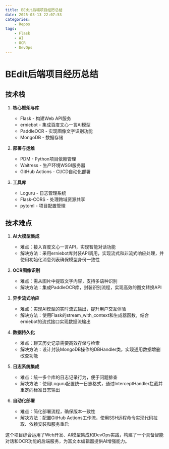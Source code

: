 ```yaml
---
title: BEdit后端项目经历总结
date: 2025-03-13 22:07:53
categories:
    - Repos
tags:
    - Flask
    - AI
    - OCR
    - DevOps
---
```


# BEdit后端项目经历总结

## 技术栈

1. **核心框架与库**
   - Flask - 构建Web API服务
   - erniebot - 集成百度文心一言AI模型
   - PaddleOCR - 实现图像文字识别功能
   - MongoDB - 数据存储

2. **部署与运维**
   - PDM - Python项目依赖管理
   - Waitress - 生产环境WSGI服务器
   - GitHub Actions - CI/CD自动化部署

3. **工具库**
   - Loguru - 日志管理系统
   - Flask-CORS - 处理跨域资源共享
   - pytoml - 项目配置管理

## 技术难点

1. **AI大模型集成**
   - 难点：接入百度文心一言API，实现智能对话功能
   - 解决方法：采用erniebot库封装API调用，实现流式和非流式响应处理，并使用初始化消息列表确保模型身份一致性

2. **OCR图像识别**
   - 难点：需从图片中提取文字内容，支持多语种识别
   - 解决方法：集成PaddleOCR库，封装识别流程，实现高效的图文转换API

3. **异步流式响应**
   - 难点：实现AI模型的实时流式输出，提升用户交互体验
   - 解决方法：使用Flask的stream_with_context和生成器函数，结合erniebot的流式接口实现数据流输出

4. **数据持久化**
   - 难点：聊天历史记录需要高效存储与检索
   - 解决方法：设计封装MongoDB操作的DBHandler类，实现通用数据增删改查功能

5. **日志系统集成**
   - 难点：统一多个库的日志记录行为，便于问题排查
   - 解决方法：使用Loguru配置统一日志格式，通过InterceptHandler拦截并重定向标准日志输出

6. **自动化部署**
   - 难点：简化部署流程，确保版本一致性
   - 解决方法：配置GitHub Actions工作流，使用SSH远程命令实现代码拉取、依赖安装和服务重启

这个项目综合运用了Web开发、AI模型集成和DevOps实践，构建了一个具备智能对话和OCR功能的后端服务，为富文本编辑器提供AI增强能力。